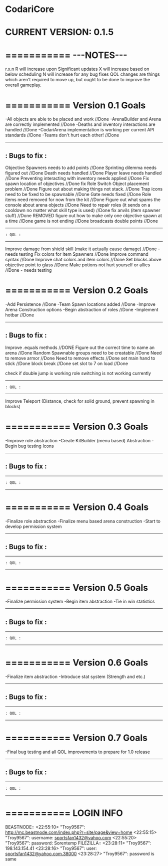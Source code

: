 CodariCore 
===========
CURRENT VERSION: 0.1.5
===========

===========
---NOTES---
===========
r.x.n
R will increase upon Significant updates
X will increase based on below scheduling
N will increase for any bug fixes 
QOL changes are things which aren't required to move up, but ought to be done to improve the overall gameplay. 


===========
Version 0.1 Goals
===========
-All objects are able to be placed and work //Done
-ArenaBuilder and Arena are correctly implemented //Done
-Deaths and inventory interactions are handled //Done
-CodariArena implementation is working per current API standards //Done
-Teams don't hurt each other!  //Done 

---------------
: Bugs to fix :
---------------
Objective Spawners needs to add points //Done
Sprinting dilemma needs figured out //Done
Death needs handled //Done
Player leave needs handled //Done
Preventing interacting with inventory needs applied //Done
Fix spawn location of objectives //Done
fix Role Switch Object placement problem //Done
Figure out about making things not stack. //Done
Trap icons need to be fixed to be spawnable //Done
Gate needs fixed	//Done
Role items need removed for now from the kit  //Done
Figure out what spams the console about arena objects //Done
Need to repair roles (it sends on a cooldown no matter what skill type is used)  //Done 
fix anvils (item spawner stuff)  //Done REMOVED
figure out how to make only one objective spawn at a time  //Done 
game is not ending //Done
broadcasts double points  //Done


---------------
    : QOL :
---------------
Improve damage from shield skill (make it actually cause damage)  //Done - needs testing
Fix colors for item Spawners //Done
Improve command syntax //Done
Improve chat colors and item colors //Done
Set blocks above objective point to glass //Done
Make potions not hurt yourself or allies  //Done - needs testing

===========
Version 0.2 Goals
===========
-Add Persistence //Done
-Team Spawn locations added //Done
-Improve Arena Construction options
-Begin abstraction of roles //Done
-Implement hotbar //Done

---------------
: Bugs to fix :
---------------
Improve .equals methods //DONE
Figure out the correct time to name an arena //Done
Random Spawnable groups need to be creatable //Done
Need to remove armor //Done
Need to remove effects //Done
set main hand to stick //Done
block break //Done
set slot to 7 on load //Done

check if double jump is working
role switching is not working currently

---------------
    : QOL :
---------------
Improve Teleport (Distance, check for solid ground, prevent spawning in blocks)

===========
Version 0.3 Goals
===========
-Improve role abstraction
-Create KitBuilder (menu based) Abstraction
-Begin bug testing Icons

---------------
: Bugs to fix :
---------------

---------------
    : QOL :
---------------

===========
Version 0.4 Goals
===========
-Finalize role abstraction
-Finalize menu based arena construction
-Start to develop permission system

---------------
: Bugs to fix :
---------------

---------------
    : QOL :
---------------

===========
Version 0.5 Goals
===========
-Finalize permission system
-Begin item abstraction
-Tie in win statistics

---------------
: Bugs to fix :
---------------

---------------
    : QOL :
---------------

===========
Version 0.6 Goals
===========
-Finalize item abstraction
-Introduce stat system (Strength and etc.)

---------------
: Bugs to fix :
---------------

---------------
    : QOL :
---------------

===========
Version 0.7 Goals
===========
-Final bug testing and all QOL improvements to prepare for 1.0 release

---------------
: Bugs to fix :
---------------

---------------
    : QOL :
---------------

===========
LOGIN INFO
===========

BEASTNODE::
<22:55:10> "Troy9567": http://mc.beastnode.com/index.php?r=site/page&view=home
<22:55:15> "Troy9567": username: sportsfan1432@yahoo.com
<22:55:20> "Troy9567": password: Sorentemp
FILEZILLA::
<23:28:11> "Troy9567": 198.143.154.41
<23:28:16> "Troy9567": user: sportsfan1432@yahoo.com.38000
<23:28:27> "Troy9567": password is same